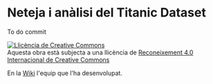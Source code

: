 # Neteja i anàlisi del Titanic Dataset

To do commit

<a rel="license" href="http://creativecommons.org/licenses/by/4.0/"><img alt="Llicència de Creative Commons" style="border-width:0" src="https://i.creativecommons.org/l/by/4.0/88x31.png" /></a><br />Aquesta obra està subjecta a una llicència de <a rel="license" href="http://creativecommons.org/licenses/by/4.0/">Reconeixement 4.0 Internacional de Creative Commons</a>

En la [Wiki](https://github.com/Ilergeta/titanic-uoc/wiki/Pr%C3%A0ctica-2:-Neteja-i-an%C3%A0lisi-del-Tit%C3%A0nic-Dataset) l'equip que l'ha desenvolupat.
